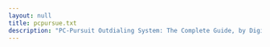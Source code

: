 ```yaml
---
layout: null
title: pcpursue.txt
description: "PC-Pursuit Outdialing System: The Complete Guide, by Digital Demon of the Modernz, 1992"
---
```

